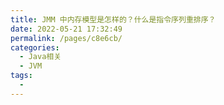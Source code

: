 ```yaml
---
title: JMM 中内存模型是怎样的？什么是指令序列重排序？
date: 2022-05-21 17:32:49
permalink: /pages/c8e6cb/
categories:
  - Java相关
  - JVM
tags:
  - 
---
```

